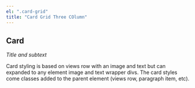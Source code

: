 ```yaml
---
el: ".card-grid"
title: "Card Grid Three COlumn"
---
```

## Card
_Title and subtext_

Card styling is based on views row with an image and text but can expanded to any element image and text wrapper divs. The card styles come classes added to the parent element (views row, paragraph item, etc).
